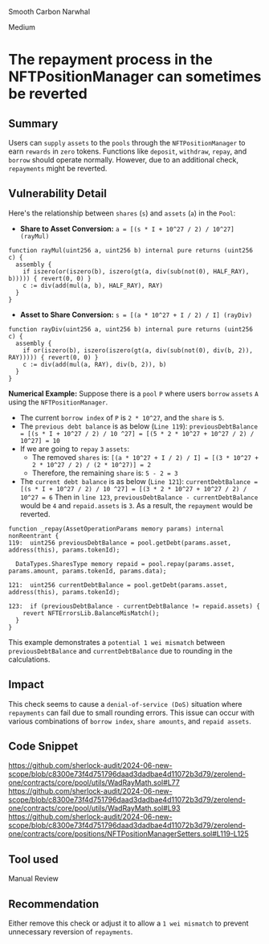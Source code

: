 Smooth Carbon Narwhal

Medium

# The repayment process in the NFTPositionManager can sometimes be reverted

## Summary
Users can `supply` `assets` to the `pools` through the `NFTPositionManager` to earn `rewards` in  `zero` tokens. 
Functions like `deposit`, `withdraw`, `repay`, and `borrow` should operate normally. 
However, due to an additional check, `repayments` might be reverted.
## Vulnerability Detail
Here's the relationship between `shares` (`s`) and `assets` (`a`) in the `Pool`:
-  **Share to Asset Conversion:**
   `a = [(s * I + 10^27 / 2) / 10^27] (rayMul)`
```solidity
function rayMul(uint256 a, uint256 b) internal pure returns (uint256 c) {
  assembly {
    if iszero(or(iszero(b), iszero(gt(a, div(sub(not(0), HALF_RAY), b))))) { revert(0, 0) }
    c := div(add(mul(a, b), HALF_RAY), RAY)
  }
}
```
- **Asset to Share Conversion:**
    `s = [(a * 10^27 + I / 2) / I] (rayDiv)`
```solidity
function rayDiv(uint256 a, uint256 b) internal pure returns (uint256 c) {
  assembly {
    if or(iszero(b), iszero(iszero(gt(a, div(sub(not(0), div(b, 2)), RAY))))) { revert(0, 0) }
    c := div(add(mul(a, RAY), div(b, 2)), b)
  }
}
```

**Numerical Example:**
Suppose there is a `pool` `P` where users `borrow` `assets` `A` using the `NFTPositionManager`.
- The current `borrow index` of `P` is `2 * 10^27`, and the `share` is `5`.
- The `previous debt balance` is as below (`Line 119`):
    `previousDebtBalance = [(s * I + 10^27 / 2) / 10 ^27] = [(5 * 2 * 10^27 + 10^27 / 2) / 10^27] = 10`
- If we are going to `repay` `3` `assets`:
    - The removed `shares` is:
        `[(a * 10^27 + I / 2) / I] = [(3 * 10^27 + 2 * 10^27 / 2) / (2 * 10^27)] = 2`
    - Therefore, the remaining `share` is:
        `5 - 2 = 3`
- The `current debt balance` is as below  (`Line 121`):
    `currentDebtBalance = [(s * I + 10^27 / 2) / 10 ^27] = [(3 * 2 * 10^27 + 10^27 / 2) / 10^27 = 6`
Then in `line 123`, `previousDebtBalance - currentDebtBalance` would be `4` and `repaid.assets` is `3`.
As a result, the `repayment` would be reverted.
```solidity
function _repay(AssetOperationParams memory params) internal nonReentrant {
119:  uint256 previousDebtBalance = pool.getDebt(params.asset, address(this), params.tokenId);

  DataTypes.SharesType memory repaid = pool.repay(params.asset, params.amount, params.tokenId, params.data);

121:  uint256 currentDebtBalance = pool.getDebt(params.asset, address(this), params.tokenId);
  
123:  if (previousDebtBalance - currentDebtBalance != repaid.assets) {
    revert NFTErrorsLib.BalanceMisMatch();
  }
}
```
This example demonstrates a `potential 1 wei mismatch` between `previousDebtBalance` and `currentDebtBalance` due to rounding in the calculations.
## Impact
This check seems to cause a `denial-of-service (DoS)` situation where `repayments` can fail due to small rounding errors. 
This issue can occur with various combinations of `borrow index`, `share amounts`, and `repaid assets`.
## Code Snippet
https://github.com/sherlock-audit/2024-06-new-scope/blob/c8300e73f4d751796daad3dadbae4d11072b3d79/zerolend-one/contracts/core/pool/utils/WadRayMath.sol#L77
https://github.com/sherlock-audit/2024-06-new-scope/blob/c8300e73f4d751796daad3dadbae4d11072b3d79/zerolend-one/contracts/core/pool/utils/WadRayMath.sol#L93
https://github.com/sherlock-audit/2024-06-new-scope/blob/c8300e73f4d751796daad3dadbae4d11072b3d79/zerolend-one/contracts/core/positions/NFTPositionManagerSetters.sol#L119-L125
## Tool used

Manual Review

## Recommendation
Either remove this check or adjust it to allow a `1 wei mismatch` to prevent unnecessary reversion of `repayments`.